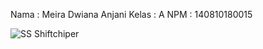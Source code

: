 Nama : Meira Dwiana Anjani
Kelas  : A
NPM  : 140810180015

![SS Shiftchiper](https://user-images.githubusercontent.com/47977014/93767284-fd3e1700-fc41-11ea-8d89-1efd259647df.JPG)